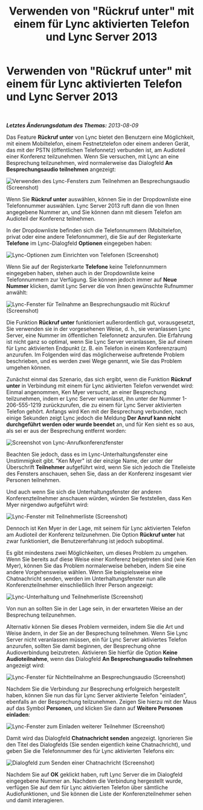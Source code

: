 ﻿---
title: Verwenden von "Rückruf unter" mit einem für Lync aktivierten Telefon und Lync Server 2013
TOCTitle: Verwenden von "Rückruf unter" mit einem für Lync aktivierten Telefon und Lync Server 2013
ms:assetid: 975a1df8-a159-4aa4-a991-5972a535998e
ms:mtpsurl: https://technet.microsoft.com/de-de/library/Dn383570(v=OCS.15)
ms:contentKeyID: 56558906
ms.date: 05/19/2016
mtps_version: v=OCS.15
ms.translationtype: HT
---

# Verwenden von \"Rückruf unter\" mit einem für Lync aktivierten Telefon und Lync Server 2013

 

_**Letztes Änderungsdatum des Themas:** 2013-08-09_

Das Feature **Rückruf unter** von Lync bietet den Benutzern eine Möglichkeit, mit einem Mobiltelefon, einem Festnetztelefon oder einem anderen Gerät, das mit der PSTN (öffentlichen Telefonnetz) verbunden ist, am Audioteil einer Konferenz teilzunehmen. Wenn Sie versuchen, mit Lync an eine Besprechung teilzunehmen, wird normalerweise das Dialogfeld **An Besprechungsaudio teilnehmen** angezeigt:

![Verwenden des Lync-Fensters zum Teilnehmen an Besprechungsaudio (Screenshot)](images/Dn383570.e28f17f0-9f17-44ef-b893-f4ef132f47ac(OCS.15).png "Verwenden des Lync-Fensters zum Teilnehmen an Besprechungsaudio (Screenshot)")

Wenn Sie **Rückruf unter** auswählen, können Sie in der Dropdownliste eine Telefonnummer auswählen. Lync Server 2013 ruft dann die von Ihnen angegebene Nummer an, und Sie können dann mit diesem Telefon am Audioteil der Konferenz teilnehmen.

In der Dropdownliste befinden sich die Telefonnummern (Mobiltelefon, privat oder eine andere Telefonnummer), die Sie auf der Registerkarte **Telefone** im Lync-Dialogfeld **Optionen** eingegeben haben:

![Lync-Optionen zum Einrichten von Telefonen (Screenshot)](images/Dn383570.03d2f25d-49e2-47b4-b1e9-b1614fc0c11c(OCS.15).png "Lync-Optionen zum Einrichten von Telefonen (Screenshot)")

Wenn Sie auf der Registerkarte **Telefone** keine Telefonnummern eingegeben haben, stehen auch in der Dropdownliste keine Telefonnummern zur Verfügung. Sie können jedoch immer auf **Neue Nummer** klicken, damit Lync Server die von Ihnen gewünschte Rufnummer anwählt:

![Lync-Fenster für Teilnahme an Besprechungsaudio mit Rückruf (Screenshot)](images/Dn383570.27f2ac7a-cc1c-465c-b145-202ad03af4f2(OCS.15).png "Lync-Fenster für Teilnahme an Besprechungsaudio mit Rückruf (Screenshot)")

Die Funktion **Rückruf unter** funktioniert außerordentlich gut, vorausgesetzt, Sie verwenden sie in der vorgesehenen Weise, d. h., sie veranlassen Lync Server, eine Nummer im öffentlichen Telefonnetz anzurufen. Die Erfahrung ist nicht ganz so optimal, wenn Sie Lync Server veranlassen, Sie auf einem für Lync aktivierten Endpunkt (z. B. ein Telefon in einem Konferenzraum) anzurufen. Im Folgenden wird das möglicherweise auftretende Problem beschrieben, und es werden zwei Wege genannt, wie Sie das Problem umgehen können.

Zunächst einmal das Szenario, das sich ergibt, wenn die Funktion **Rückruf unter** in Verbindung mit einem für Lync aktivierten Telefon verwendet wird: Einmal angenommen, Ken Myer versucht, an einer Besprechung teilzunehmen, indem er Lync Server veranlasst, ihn unter der Nummer 1-206-555-1219 zurückzurufen, die zu einem für Lync Server aktivierten Telefon gehört. Anfangs wird Ken mit der Besprechung verbunden, nach einige Sekunden zeigt Lync jedoch die Meldung **Der Anruf kann nicht durchgeführt werden oder wurde beendet** an, und für Ken sieht es so aus, als sei er aus der Besprechung entfernt worden:

![Screenshot von Lync-Anrufkonferenzfenster](images/Dn383570.c2a81727-8751-41b5-946a-03a1b75b9d95(OCS.15).png "Screenshot von Lync-Anrufkonferenzfenster")

Beachten Sie jedoch, dass es im Lync-Unterhaltungsfenster eine Unstimmigkeit gibt. "Ken Myer" ist der einzige Name, der unter der Überschrift **Teilnehmer** aufgeführt wird, wenn Sie sich jedoch die Titelleiste des Fensters anschauen, sehen Sie, dass an der Konferenz insgesamt vier Personen teilnehmen.

Und auch wenn Sie sich die Unterhaltungsfenster der anderen Konferenzteilnehmer anschauen würden, würden Sie feststellen, dass Ken Myer nirgendwo aufgeführt wird:

![Lync-Fenster mit Teilnehmerliste (Screenshot)](images/Dn383570.fa5990cf-2694-402c-ac06-946aa66b6837(OCS.15).png "Lync-Fenster mit Teilnehmerliste (Screenshot)")

Dennoch ist Ken Myer in der Lage, mit seinem für Lync aktivierten Telefon am Audioteil der Konferenz teilzunehmen. Die Option **Rückruf unter** hat zwar funktioniert, die Benutzererfahrung ist jedoch suboptimal.

Es gibt mindestens zwei Möglichkeiten, um dieses Problem zu umgehen. Wenn Sie bereits auf diese Weise einer Konferenz beigetreten sind (wie Ken Myer), können Sie das Problem normalerweise beheben, indem Sie eine andere Vorgehensweise wählen. Wenn Sie beispielsweise eine Chatnachricht senden, werden im Unterhaltungsfenster nun alle Konferenzteilnehmer einschließlich Ihrer Person angezeigt:

![Lync-Unterhaltung und Teilnehmerliste (Screenshot)](images/Dn383570.9b5ff6d6-9f73-467c-99a7-ef3aa8bd7e7a(OCS.15).png "Lync-Unterhaltung und Teilnehmerliste (Screenshot)")

Von nun an sollten Sie in der Lage sein, in der erwarteten Weise an der Besprechung teilzunehmen.

Alternativ können Sie dieses Problem vermeiden, indem Sie die Art und Weise ändern, in der Sie an der Besprechung teilnehmen. Wenn Sie Lync Server nicht veranlassen müssen, ein für Lync Server aktiviertes Telefon anzurufen, sollten Sie damit beginnen, der Besprechung ohne Audioverbindung beizutreten. Aktivieren Sie hierfür die Option **Keine Audioteilnahme**, wenn das Dialogfeld **An Besprechungsaudio teilnehmen** angezeigt wird:

![Lync-Fenster für Nichtteilnahme an Besprechungsaudio (Screenshot)](images/Dn383570.280a148d-cce5-4b02-87f9-9f78f17a81c1(OCS.15).png "Lync-Fenster für Nichtteilnahme an Besprechungsaudio (Screenshot)")

Nachdem Sie die Verbindung zur Besprechung erfolgreich hergestellt haben, können Sie nun das für Lync Server aktivierte Telefon "einladen", ebenfalls an der Besprechung teilzunehmen. Zeigen Sie hierzu mit der Maus auf das Symbol **Personen**, und klicken Sie dann auf **Weitere Personen einladen**:

![Lync-Fenster zum Einladen weiterer Teilnehmer (Screenshot)](images/Dn383570.69b81b29-d1d2-4ed3-acb6-e37dd18e3d86(OCS.15).png "Lync-Fenster zum Einladen weiterer Teilnehmer (Screenshot)")

Damit wird das Dialogfeld **Chatnachricht senden** angezeigt. Ignorieren Sie den Titel des Dialogfelds (Sie senden eigentlich keine Chatnachricht), und geben Sie die Telefonnummer des für Lync aktivierten Telefons ein:

![Dialogfeld zum Senden einer Chatnachricht (Screenshot)](images/Dn383570.cd67a3f0-06d8-41ba-a808-c067f64bec9f(OCS.15).png "Dialogfeld zum Senden einer Chatnachricht (Screenshot)")

Nachdem Sie auf **OK** geklickt haben, ruft Lync Server die im Dialogfeld eingegebene Nummer an. Nachdem die Verbindung hergestellt wurde, verfügen Sie auf dem für Lync aktivierten Telefon über sämtliche Audiofunktionen, und Sie können die Liste der Konferenzteilnehmer sehen und damit interagieren.

